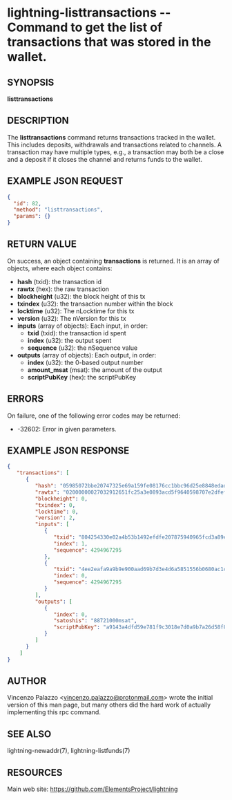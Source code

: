lightning-listtransactions -- Command to get the list of transactions that was stored in the wallet.
============================================================

SYNOPSIS
--------

**listtransactions**

DESCRIPTION
-----------

The **listtransactions** command returns transactions tracked in the wallet. This includes deposits, withdrawals and transactions related to channels. A transaction may have multiple types, e.g., a transaction may both be a close and a deposit if it closes the channel and returns funds to the wallet.

EXAMPLE JSON REQUEST
------------

```json
{
  "id": 82,
  "method": "listtransactions",
  "params": {}
}
```

RETURN VALUE
------------

[comment]: # (GENERATE-FROM-SCHEMA-START)
On success, an object containing **transactions** is returned.  It is an array of objects, where each object contains:

- **hash** (txid): the transaction id
- **rawtx** (hex): the raw transaction
- **blockheight** (u32): the block height of this tx
- **txindex** (u32): the transaction number within the block
- **locktime** (u32): The nLocktime for this tx
- **version** (u32): The nVersion for this tx
- **inputs** (array of objects): Each input, in order:
  - **txid** (txid): the transaction id spent
  - **index** (u32): the output spent
  - **sequence** (u32): the nSequence value
- **outputs** (array of objects): Each output, in order:
  - **index** (u32): the 0-based output number
  - **amount\_msat** (msat): the amount of the output
  - **scriptPubKey** (hex): the scriptPubKey

[comment]: # (GENERATE-FROM-SCHEMA-END)

ERRORS
------

On failure, one of the following error codes may be returned:

- -32602: Error in given parameters.

EXAMPLE JSON RESPONSE
-----

```json
{
   "transactions": [
      {
         "hash": "05985072bbe20747325e69a159fe08176cc1bbc96d25e8848edad2dddc1165d0",
         "rawtx": "02000000027032912651fc25a3e0893acd5f9640598707e2dfef92143bb5a4020e335442800100000017160014a5f48b9aa3cb8ca6cc1040c11e386745bb4dc932ffffffffd229a4b4f78638ebcac10a68b0561585a5d6e4d3b769ad0a909e9b9afaeae24e00000000171600145c83da9b685f9142016c6f5eb5f98a45cfa6f686ffffffff01915a01000000000017a9143a4dfd59e781f9c3018e7d0a9b7a26d58f8d22bf8700000000",
         "blockheight": 0,
         "txindex": 0,
         "locktime": 0,
         "version": 2,
         "inputs": [
            {
               "txid": "804254330e02a4b53b1492efdfe207875940965fcd3a89e0a325fc5126913270",
               "index": 1,
               "sequence": 4294967295
            },
            {
               "txid": "4ee2eafa9a9b9e900aad69b7d3e4d6a5851556b0680ac1caeb3886f7b4a429d2",
               "index": 0,
               "sequence": 4294967295
            }
         ],
         "outputs": [
            {
               "index": 0,
               "satoshis": "88721000msat",
               "scriptPubKey": "a9143a4dfd59e781f9c3018e7d0a9b7a26d58f8d22bf87"
            }
         ]
      }
    ]
}
```


AUTHOR
------

Vincenzo Palazzo <<vincenzo.palazzo@protonmail.com>> wrote the initial version of this man page, but many others did the hard work of actually implementing this rpc command.

SEE ALSO
--------

lightning-newaddr(7), lightning-listfunds(7)

RESOURCES
---------

Main web site: <https://github.com/ElementsProject/lightning>

[comment]: # ( SHA256STAMP:6431aec91a48a5f9d4632baa6f3aae23dee8607a200b3c359d679028e521b588)
